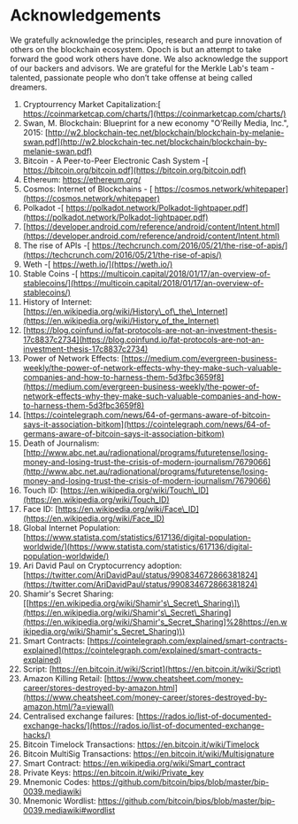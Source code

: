 # Acknowledgements

We gratefully acknowledge the principles, research and pure innovation of others on the blockchain ecosystem. Opoch is but an attempt to take forward the good work others have done. We also acknowledge the support of our backers and advisors. We are grateful for the Merkle Lab's team - talented, passionate people who don’t take offense at being called dreamers.

1. Cryptourrency Market Capitalization:[ https://coinmarketcap.com/charts/](https://coinmarketcap.com/charts/)
2. Swan, M. Blockchain: Blueprint for a new economy "O’Reilly Media, Inc.", 2015: [http://w2.blockchain-tec.net/blockchain/blockchain-by-melanie-swan.pdf](http://w2.blockchain-tec.net/blockchain/blockchain-by-melanie-swan.pdf)
3. Bitcoin - A Peer-to-Peer Electronic Cash System -[ https://bitcoin.org/bitcoin.pdf](https://bitcoin.org/bitcoin.pdf)
4. Ethereum: https://ethereum.org/
5. Cosmos: Internet of Blockchains - [ https://cosmos.network/whitepaper](https://cosmos.network/whitepaper)
6. Polkadot -[ https://polkadot.network/Polkadot-lightpaper.pdf](https://polkadot.network/Polkadot-lightpaper.pdf)
7. [https://developer.android.com/reference/android/content/Intent.html](https://developer.android.com/reference/android/content/Intent.html)
8. The rise of APIs -[ https://techcrunch.com/2016/05/21/the-rise-of-apis/](https://techcrunch.com/2016/05/21/the-rise-of-apis/)
9. Weth -[ https://weth.io/](https://weth.io/)
10. Stable Coins -[ https://multicoin.capital/2018/01/17/an-overview-of-stablecoins/](https://multicoin.capital/2018/01/17/an-overview-of-stablecoins/)
11. History of Internet: [https://en.wikipedia.org/wiki/History\_of\_the\_Internet](https://en.wikipedia.org/wiki/History_of_the_Internet)
12. [https://blog.coinfund.io/fat-protocols-are-not-an-investment-thesis-17c8837c2734](https://blog.coinfund.io/fat-protocols-are-not-an-investment-thesis-17c8837c2734)
13. Power of Network Effects: [https://medium.com/evergreen-business-weekly/the-power-of-network-effects-why-they-make-such-valuable-companies-and-how-to-harness-them-5d3fbc3659f8](https://medium.com/evergreen-business-weekly/the-power-of-network-effects-why-they-make-such-valuable-companies-and-how-to-harness-them-5d3fbc3659f8)
14. [https://cointelegraph.com/news/64-of-germans-aware-of-bitcoin-says-it-association-bitkom](https://cointelegraph.com/news/64-of-germans-aware-of-bitcoin-says-it-association-bitkom)
15. Death of Journalism: [http://www.abc.net.au/radionational/programs/futuretense/losing-money-and-losing-trust-the-crisis-of-modern-journalism/7679066](http://www.abc.net.au/radionational/programs/futuretense/losing-money-and-losing-trust-the-crisis-of-modern-journalism/7679066)
16. Touch ID: [https://en.wikipedia.org/wiki/Touch\_ID](https://en.wikipedia.org/wiki/Touch_ID)
17. Face ID: [https://en.wikipedia.org/wiki/Face\_ID](https://en.wikipedia.org/wiki/Face_ID)
18. Global Internet Population: [https://www.statista.com/statistics/617136/digital-population-worldwide/](https://www.statista.com/statistics/617136/digital-population-worldwide/)
19. Ari David Paul on Cryptocurrency adoption: [https://twitter.com/AriDavidPaul/status/990834672866381824](https://twitter.com/AriDavidPaul/status/990834672866381824)
20. Shamir's Secret Sharing: \[[https://en.wikipedia.org/wiki/Shamir's\_Secret\_Sharing\]\(https://en.wikipedia.org/wiki/Shamir's\_Secret\_Sharing](https://en.wikipedia.org/wiki/Shamir's_Secret_Sharing]%28https://en.wikipedia.org/wiki/Shamir's_Secret_Sharing)\)
21. Smart Contracts: [https://cointelegraph.com/explained/smart-contracts-explained](https://cointelegraph.com/explained/smart-contracts-explained)
22. Script: [https://en.bitcoin.it/wiki/Script](https://en.bitcoin.it/wiki/Script)
23. Amazon Killing Retail: [https://www.cheatsheet.com/money-career/stores-destroyed-by-amazon.html](https://www.cheatsheet.com/money-career/stores-destroyed-by-amazon.html/?a=viewall)
24. Centralised exchange failures: [https://rados.io/list-of-documented-exchange-hacks/](https://rados.io/list-of-documented-exchange-hacks/)
25. Bitcoin Timelock Transactions: https://en.bitcoin.it/wiki/Timelock
26. Bitcoin MultiSig Transactions: https://en.bitcoin.it/wiki/Multisignature
27. Smart Contract: https://en.wikipedia.org/wiki/Smart_contract
28. Private Keys: https://en.bitcoin.it/wiki/Private_key
29. Mnemonic Codes: https://github.com/bitcoin/bips/blob/master/bip-0039.mediawiki
30. Mnemonic Wordlist: https://github.com/bitcoin/bips/blob/master/bip-0039.mediawiki#wordlist

